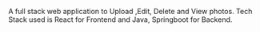 A full stack web application to Upload ,Edit, Delete and View photos. Tech Stack used is React for Frontend and Java, Springboot for Backend.
